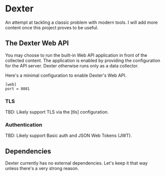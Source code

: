 # Dexter

An attempt at tackling a classic problem with modern tools.
I will add more content once this project proves to be useful.

## The Dexter Web API

You may choose to run the built-in Web API application in front of the collected
content. The application is enabled by providing the configuration for the API
server. Dexter otherwise runs only as a data collector.

Here's a minimal configuration to enable Dexter's Web API.

```
[web]
port = 8081
```

### TLS

TBD: Likely support TLS via the [tls] configuration.

### Authentication

TBD: Likely support Basic auth and JSON Web Tokens (JWT).

## Dependencies

Dexter currently has no external dependencies. Let's keep it that way
unless there's a very strong reason.
